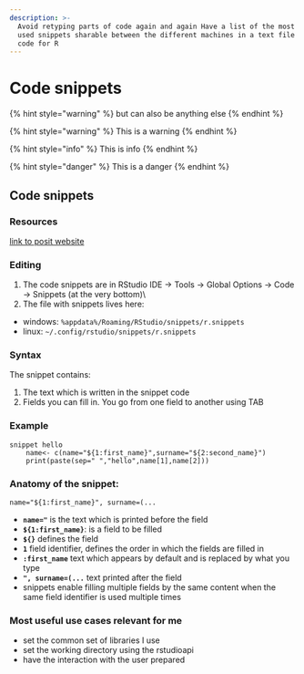```yaml
---
description: >-
  Avoid retyping parts of code again and again Have a list of the most commonly
  used snippets sharable between the different machines in a text file pieces of
  code for R
---
```


# Code snippets

{% hint style="warning" %}
but can also be anything else
{% endhint %}

{% hint style="warning" %}
This is a warning
{% endhint %}

{% hint style="info" %}
This is info
{% endhint %}

{% hint style="danger" %}
This is a danger
{% endhint %}

## Code snippets

### Resources

[link to posit website](https://support.posit.co/hc/en-us/articles/204463668-Code-Snippets)

### Editing

1. The code snippets are in RStudio IDE -> Tools -> Global Options -> Code -> Snippets (at the very bottom)\\
2. The file with snippets lives here:

* windows: `%appdata%/Roaming/RStudio/snippets/r.snippets`
* linux: `~/.config/rstudio/snippets/r.snippets`

### Syntax

The snippet contains:

1. The text which is written in the snippet code
2. Fields you can fill in. You go from one field to another using TAB

### Example

```
snippet hello
	name<- c(name="${1:first_name}",surname="${2:second_name}")
	print(paste(sep=" ","hello",name[1],name[2]))
```

### Anatomy of the snippet:

`name="${1:first_name}", surname=(...`

* **`name="`** is the text which is printed before the field
* **`${1:first_name}`**: is a field to be filled
* **`${}`** defines the field
* **`1`** field identifier, defines the order in which the fields are filled in
* **`:first_name`** text which appears by default and is replaced by what you type
* **`", surname=(...`** text printed after the field
* snippets enable filling multiple fields by the same content when the same field identifier is used multiple times

### Most useful use cases relevant for me

* set the common set of libraries I use
* set the working directory using the rstudioapi
* have the interaction with the user prepared

###
